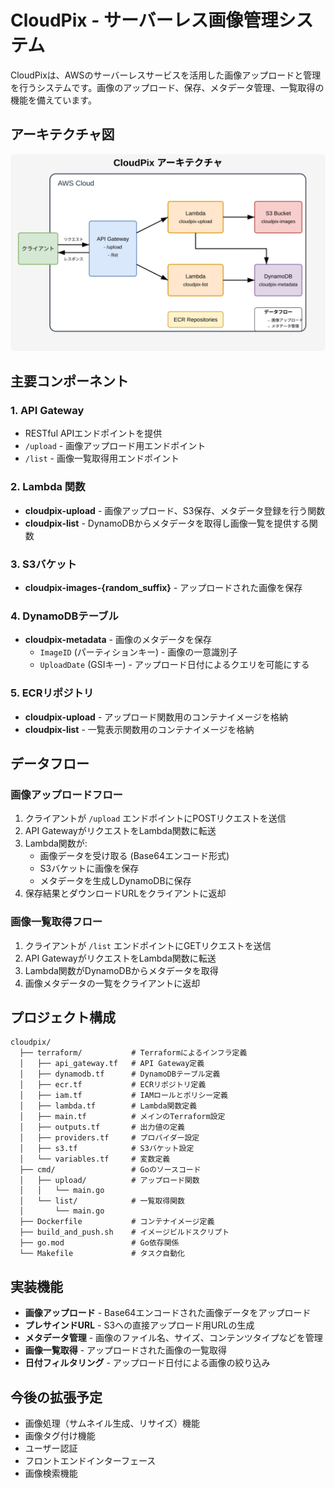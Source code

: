 # CloudPix - サーバーレス画像管理システム

CloudPixは、AWSのサーバーレスサービスを活用した画像アップロードと管理を行うシステムです。画像のアップロード、保存、メタデータ管理、一覧取得の機能を備えています。

## アーキテクチャ図

![Architecture Diagram](architecture-diagram.svg)


## 主要コンポーネント

### 1. API Gateway
- RESTful APIエンドポイントを提供
- `/upload` - 画像アップロード用エンドポイント
- `/list` - 画像一覧取得用エンドポイント

### 2. Lambda 関数
- **cloudpix-upload** - 画像アップロード、S3保存、メタデータ登録を行う関数
- **cloudpix-list** - DynamoDBからメタデータを取得し画像一覧を提供する関数

### 3. S3バケット
- **cloudpix-images-{random_suffix}** - アップロードされた画像を保存

### 4. DynamoDBテーブル
- **cloudpix-metadata** - 画像のメタデータを保存
  - `ImageID` (パーティションキー) - 画像の一意識別子
  - `UploadDate` (GSIキー) - アップロード日付によるクエリを可能にする

### 5. ECRリポジトリ
- **cloudpix-upload** - アップロード関数用のコンテナイメージを格納
- **cloudpix-list** - 一覧表示関数用のコンテナイメージを格納

## データフロー

### 画像アップロードフロー
1. クライアントが `/upload` エンドポイントにPOSTリクエストを送信
2. API GatewayがリクエストをLambda関数に転送
3. Lambda関数が:
   - 画像データを受け取る (Base64エンコード形式)
   - S3バケットに画像を保存
   - メタデータを生成しDynamoDBに保存
4. 保存結果とダウンロードURLをクライアントに返却

### 画像一覧取得フロー
1. クライアントが `/list` エンドポイントにGETリクエストを送信
2. API GatewayがリクエストをLambda関数に転送
3. Lambda関数がDynamoDBからメタデータを取得
4. 画像メタデータの一覧をクライアントに返却

## プロジェクト構成

```
cloudpix/
  ├── terraform/           # Terraformによるインフラ定義
  │   ├── api_gateway.tf   # API Gateway定義
  │   ├── dynamodb.tf      # DynamoDBテーブル定義
  │   ├── ecr.tf           # ECRリポジトリ定義
  │   ├── iam.tf           # IAMロールとポリシー定義
  │   ├── lambda.tf        # Lambda関数定義
  │   ├── main.tf          # メインのTerraform設定
  │   ├── outputs.tf       # 出力値の定義
  │   ├── providers.tf     # プロバイダー設定
  │   ├── s3.tf            # S3バケット設定
  │   └── variables.tf     # 変数定義
  ├── cmd/                 # Goのソースコード
  │   ├── upload/          # アップロード関数
  │   │   └── main.go
  │   └── list/            # 一覧取得関数
  │       └── main.go
  ├── Dockerfile           # コンテナイメージ定義
  ├── build_and_push.sh    # イメージビルドスクリプト
  ├── go.mod               # Go依存関係
  └── Makefile             # タスク自動化
```

## 実装機能

- **画像アップロード** - Base64エンコードされた画像データをアップロード
- **プレサインドURL** - S3への直接アップロード用URLの生成
- **メタデータ管理** - 画像のファイル名、サイズ、コンテンツタイプなどを管理
- **画像一覧取得** - アップロードされた画像の一覧取得
- **日付フィルタリング** - アップロード日付による画像の絞り込み

## 今後の拡張予定

- 画像処理（サムネイル生成、リサイズ）機能
- 画像タグ付け機能
- ユーザー認証
- フロントエンドインターフェース
- 画像検索機能

